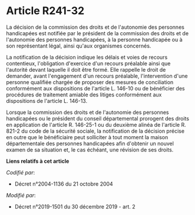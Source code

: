 # Article R241-32

La décision de la commission des droits et de l'autonomie des personnes handicapées est notifiée par le président de la
commission des droits et de l'autonomie des personnes handicapées, à la personne handicapée ou à son représentant légal,
ainsi qu'aux organismes concernés.

La notification de la décision indique les délais et voies de recours contentieux, l'obligation d'exercice d'un recours
préalable ainsi que l'autorité devant laquelle il doit être formé. Elle rappelle le droit de demander, avant l'engagement
d'un recours préalable, l'intervention d'une personne qualifiée chargée de proposer des mesures de conciliation conformément
aux dispositions de l'article L. 146-10 ou de bénéficier des procédures de traitement amiable des litiges conformément aux
dispositions de l'article L. 146-13.

Lorsque la commission des droits et de l'autonomie des personnes handicapées ou le président du conseil départemental
prorogent des droits en application de l'article R. 146-25-1 ou du deuxième alinéa de l'article R. 821-2 du code de la
sécurité sociale, la notification de la décision précise en outre que le bénéficiaire peut solliciter à tout moment la maison
départementale des personnes handicapées afin d'obtenir un nouvel examen de sa situation et, le cas échéant, une révision de
ses droits.

**Liens relatifs à cet article**

_Codifié par_:

  - Décret n°2004-1136 du 21 octobre 2004

_Modifié par_:

  - Décret n°2019-1501 du 30 décembre 2019 - art. 2
